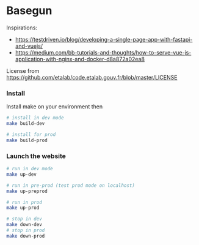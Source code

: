 # Basegun

Inspirations:
- https://testdriven.io/blog/developing-a-single-page-app-with-fastapi-and-vuejs/
- https://medium.com/bb-tutorials-and-thoughts/how-to-serve-vue-js-application-with-nginx-and-docker-d8a872a02ea8

License from https://github.com/etalab/code.etalab.gouv.fr/blob/master/LICENSE


### Install
Install make on your environment then
```bash
# install in dev mode
make build-dev

# install for prod
make build-prod
```

### Launch the website
```bash
# run in dev mode
make up-dev

# run in pre-prod (test prod mode on localhost)
make up-preprod

# run in prod
make up-prod

# stop in dev
make down-dev
# stop in prod
make down-prod
```
